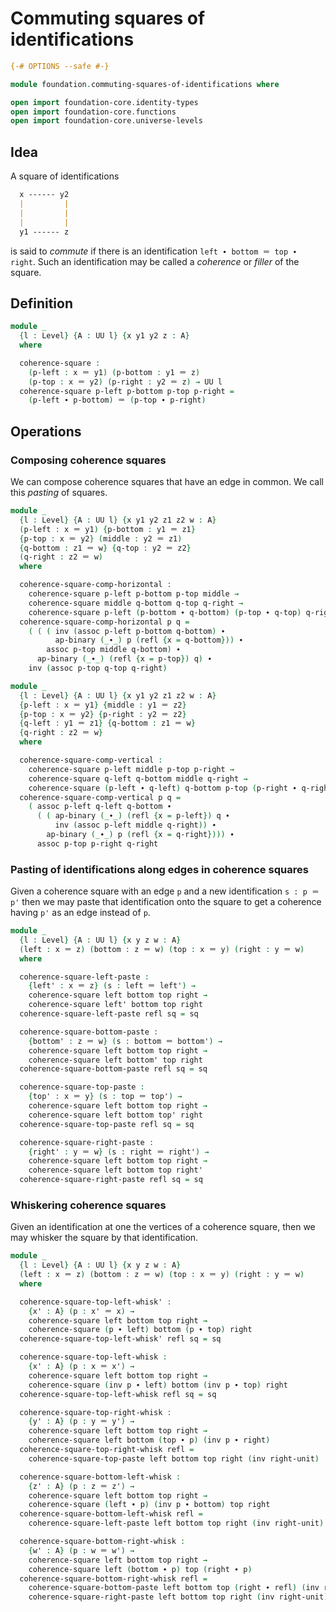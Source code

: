 # Commuting squares of identifications

```agda
{-# OPTIONS --safe #-}

module foundation.commuting-squares-of-identifications where

open import foundation-core.identity-types
open import foundation-core.functions
open import foundation-core.universe-levels
```

## Idea

A square of identifications

```md
  x ------ y2
  |         |
  |         |
  |         |
  y1 ------ z
```

is said to _commute_ if there is an identification `left ∙ bottom ＝ top ∙ right`. Such an identification may be called a _coherence_ or _filler_ of the square.

## Definition

```agda
module _
  {l : Level} {A : UU l} {x y1 y2 z : A}
  where

  coherence-square :
    (p-left : x ＝ y1) (p-bottom : y1 ＝ z)
    (p-top : x ＝ y2) (p-right : y2 ＝ z) → UU l
  coherence-square p-left p-bottom p-top p-right =
    (p-left ∙ p-bottom) ＝ (p-top ∙ p-right)
```

## Operations

### Composing coherence squares

We can compose coherence squares that have an edge in common. We call this _pasting_ of squares.

```agda
module _
  {l : Level} {A : UU l} {x y1 y2 z1 z2 w : A}
  (p-left : x ＝ y1) {p-bottom : y1 ＝ z1}
  {p-top : x ＝ y2} (middle : y2 ＝ z1)
  {q-bottom : z1 ＝ w} {q-top : y2 ＝ z2}
  (q-right : z2 ＝ w)
  where

  coherence-square-comp-horizontal :
    coherence-square p-left p-bottom p-top middle →
    coherence-square middle q-bottom q-top q-right →
    coherence-square p-left (p-bottom ∙ q-bottom) (p-top ∙ q-top) q-right
  coherence-square-comp-horizontal p q =
    ( ( ( inv (assoc p-left p-bottom q-bottom) ∙
          ap-binary (_∙_) p (refl {x = q-bottom})) ∙
        assoc p-top middle q-bottom) ∙
      ap-binary (_∙_) (refl {x = p-top}) q) ∙
    inv (assoc p-top q-top q-right)

module _
  {l : Level} {A : UU l} {x y1 y2 z1 z2 w : A}
  {p-left : x ＝ y1} {middle : y1 ＝ z2}
  {p-top : x ＝ y2} {p-right : y2 ＝ z2}
  {q-left : y1 ＝ z1} {q-bottom : z1 ＝ w}
  {q-right : z2 ＝ w}
  where

  coherence-square-comp-vertical :
    coherence-square p-left middle p-top p-right →
    coherence-square q-left q-bottom middle q-right →
    coherence-square (p-left ∙ q-left) q-bottom p-top (p-right ∙ q-right)
  coherence-square-comp-vertical p q =
    ( assoc p-left q-left q-bottom ∙
      ( ( ap-binary (_∙_) (refl {x = p-left}) q ∙
          inv (assoc p-left middle q-right)) ∙
        ap-binary (_∙_) p (refl {x = q-right}))) ∙
      assoc p-top p-right q-right
```

### Pasting of identifications along edges in coherence squares

Given a coherence square with an edge `p` and a new identification `s : p ＝ p'` then we may paste that identification onto
the square to get a coherence having `p'` as an edge instead of `p`.

```agda
module _
  {l : Level} {A : UU l} {x y z w : A}
  (left : x ＝ z) (bottom : z ＝ w) (top : x ＝ y) (right : y ＝ w)
  where

  coherence-square-left-paste :
    {left' : x ＝ z} (s : left ＝ left') →
    coherence-square left bottom top right →
    coherence-square left' bottom top right
  coherence-square-left-paste refl sq = sq

  coherence-square-bottom-paste :
    {bottom' : z ＝ w} (s : bottom ＝ bottom') →
    coherence-square left bottom top right →
    coherence-square left bottom' top right
  coherence-square-bottom-paste refl sq = sq

  coherence-square-top-paste :
    {top' : x ＝ y} (s : top ＝ top') →
    coherence-square left bottom top right →
    coherence-square left bottom top' right
  coherence-square-top-paste refl sq = sq

  coherence-square-right-paste :
    {right' : y ＝ w} (s : right ＝ right') →
    coherence-square left bottom top right →
    coherence-square left bottom top right'
  coherence-square-right-paste refl sq = sq
```

### Whiskering coherence squares

Given an identification at one the vertices of a coherence square,
then we may whisker the square by that identification.

```agda
module _
  {l : Level} {A : UU l} {x y z w : A}
  (left : x ＝ z) (bottom : z ＝ w) (top : x ＝ y) (right : y ＝ w)
  where

  coherence-square-top-left-whisk' :
    {x' : A} (p : x' ＝ x) →
    coherence-square left bottom top right →
    coherence-square (p ∙ left) bottom (p ∙ top) right
  coherence-square-top-left-whisk' refl sq = sq

  coherence-square-top-left-whisk :
    {x' : A} (p : x ＝ x') →
    coherence-square left bottom top right →
    coherence-square (inv p ∙ left) bottom (inv p ∙ top) right
  coherence-square-top-left-whisk refl sq = sq

  coherence-square-top-right-whisk :
    {y' : A} (p : y ＝ y') →
    coherence-square left bottom top right →
    coherence-square left bottom (top ∙ p) (inv p ∙ right)
  coherence-square-top-right-whisk refl =
    coherence-square-top-paste left bottom top right (inv right-unit)

  coherence-square-bottom-left-whisk :
    {z' : A} (p : z ＝ z') →
    coherence-square left bottom top right →
    coherence-square (left ∙ p) (inv p ∙ bottom) top right
  coherence-square-bottom-left-whisk refl =
    coherence-square-left-paste left bottom top right (inv right-unit)

  coherence-square-bottom-right-whisk :
    {w' : A} (p : w ＝ w') →
    coherence-square left bottom top right →
    coherence-square left (bottom ∙ p) top (right ∙ p)
  coherence-square-bottom-right-whisk refl =
    coherence-square-bottom-paste left bottom top (right ∙ refl) (inv right-unit) ∘
    coherence-square-right-paste left bottom top right (inv right-unit)
```

